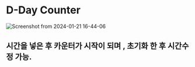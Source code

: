 # D-Day Counter
 

![Screenshot from 2024-01-21 16-44-06](https://github.com/luibao/ddaycounter/assets/147798043/39b10326-52ca-4433-82bc-965aee89b63f)

## 시간을 넣은 후 카운터가 시작이 되며 , 초기화 한 후 시간수정 가능.
